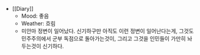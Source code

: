 - [[Diary]]
    - Mood: 좋음
    - Weather: 흐림
    - 미안마 정변이 일어났다. 신기하구만 아직도 이런 정변이 일어난다는게, 그것도 민주주의에서 군부 독점으로 돌아가는것이, 그리고 그것을 인민들이 가만히 놔두는것이 신기하다.
